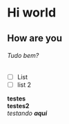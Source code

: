 # Hi world
## How are you
###### Tudo bem?

- [ ] List
- [ ] list 2

**testes** <br>
__testes2__ <br>
_testando **aqui**_
